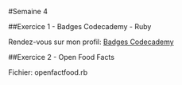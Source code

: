 #Semaine 4  

##Exercice 1 - Badges Codecademy - Ruby  

Rendez-vous sur mon profil: [Badges Codecademy](https://www.codecademy.com/fr/users/Panzerftw/achievements)  

##Exercice 2 - Open Food Facts  

Fichier: openfactfood.rb
